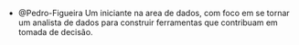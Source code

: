 - @Pedro-Figueira
Um iniciante na area de dados, com foco em se tornar um analista de dados para construir ferramentas que contribuam em tomada de decisão.
